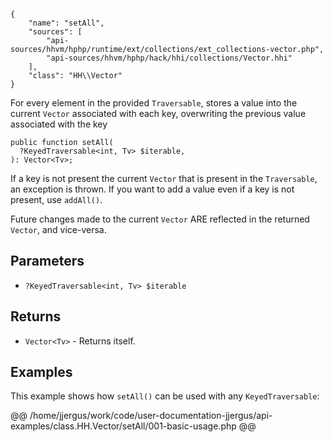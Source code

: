 ``` yamlmeta
{
    "name": "setAll",
    "sources": [
        "api-sources/hhvm/hphp/runtime/ext/collections/ext_collections-vector.php",
        "api-sources/hhvm/hphp/hack/hhi/collections/Vector.hhi"
    ],
    "class": "HH\\Vector"
}
```




For every element in the provided ` Traversable `, stores a value into the
current `` Vector `` associated with each key, overwriting the previous value
associated with the key




``` Hack
public function setAll(
  ?KeyedTraversable<int, Tv> $iterable,
): Vector<Tv>;
```




If a key is not present the current ` Vector ` that is present in the
`` Traversable ``, an exception is thrown. If you want to add a value even if a
key is not present, use ``` addAll() ```.




Future changes made to the current ` Vector ` ARE reflected in the
returned `` Vector ``, and vice-versa.




## Parameters




+ ` ?KeyedTraversable<int, Tv> $iterable `




## Returns




* ` Vector<Tv> ` - Returns itself.




## Examples




This example shows how ` setAll() ` can be used with any `` KeyedTraversable ``:







@@ /home/jjergus/work/code/user-documentation-jjergus/api-examples/class.HH.Vector/setAll/001-basic-usage.php @@
<!-- HHAPIDOC -->
